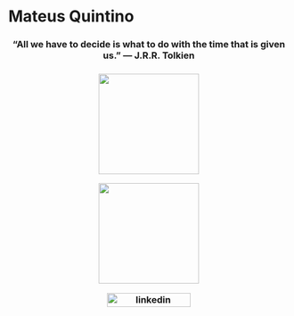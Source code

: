 # Mateus Quintino 


<h3 align="center">
“All we have to decide is what to do with the time that is given us.” 
    ― J.R.R. Tolkien 
  <h3>
  
  

<p align="center">
    
<img height="180em" src="https://github-readme-stats.vercel.app/api?username=Mateus-Kent&show_icons=true&theme=dracula&include_all_commits=true&count_private=true"/>
</p>

<p align="center">
  <img height="180em" src="https://github-readme-stats.vercel.app/api/top-langs/?username=Mateus-Kent&layout=compact&langs_count=16&theme=dracula"/>
</p>
    


<p align="center">
<a href="https://www.linkedin.com/in/mateusqsantos/" target="blank"><img align="center" src="https://img.shields.io/badge/-Mateus%20Quintino-6633cc?style=flat-square&logo=Linkedin&logoColor=white&link=https://www.linkedin.com/in/diego-schell-fernandes" alt="linkedin" height="25" width="150" /></a>
</p>

